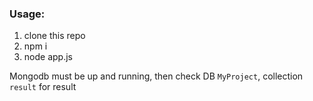 
### Usage: ###

1. clone this repo
2. npm i
3. node app.js

Mongodb must be up and running, then check DB `MyProject`, collection `result` for result
